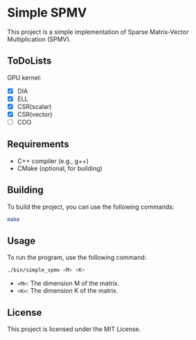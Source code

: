 # Simple SPMV

This project is a simple implementation of Sparse Matrix-Vector Multiplication (SPMV).

## ToDoLists

GPU kernel:
- [X] DIA
- [X] ELL
- [X] CSR(scalar)
- [X] CSR(vector)
- [ ] COO

## Requirements

- C++ compiler (e.g., g++)
- CMake (optional, for building)

## Building

To build the project, you can use the following commands:

```sh
make
```

## Usage

To run the program, use the following command:

```sh
./bin/simple_spmv <M> <K>
```

- `<M>`: The dimension M of the matrix.
- `<K>`: The dimension K of the matrix.

## License

This project is licensed under the MIT License.